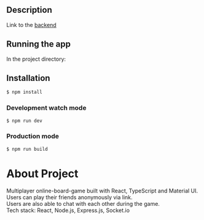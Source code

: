 ## Description
Link to the [backend](https://github.com/Hubert-Olszewski/online-board-game-backend)

## Running the app
In the project directory:

## Installation

```bash
$ npm install
```

### Development watch mode
```bash
$ npm run dev
```

### Production mode
```bash
$ npm run build
```

# About Project
Multiplayer online-board-game built with React, TypeScript and Material UI. \
Users can play their friends anonymously via link. \
Users are also able to chat with each other during the game. \
Tech stack: React, Node.js, Express.js, Socket.io 
